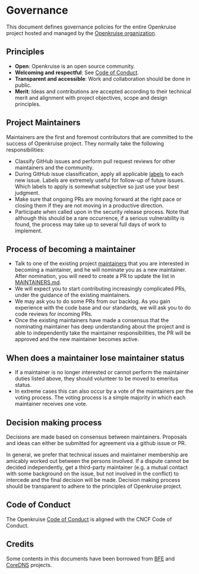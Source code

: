 # Governance

This document defines governance policies for the entire Openkruise project hosted and managed by the [Openkruise organization](https://github.com/openkruise).

## Principles

- **Open**: Openkruise is an open source community.
- **Welcoming and respectful**: See [Code of Conduct](CODE_OF_CONDUCT.md).
- **Transparent and accessible**: Work and collaboration should be done in public.
- **Merit**: Ideas and contributions are accepted according to their technical merit
  and alignment with project objectives, scope and design principles.

## Project Maintainers

Maintainers are the first and foremost contributors that are committed to the success of Openkruise project.
They normally take the following responsibilities:

- Classify GitHub issues and perform pull request reviews for other maintainers and the community.
- During GitHub issue classification, apply all applicable [labels](https://github.com/openkruise/kruise/labels)
  to each new issue. Labels are extremely useful for follow-up of future issues. Which labels to apply
  is somewhat subjective so just use your best judgment.
- Make sure that ongoing PRs are moving forward at the right pace or closing them if they are not
  moving in a productive direction.
- Participate when called upon in the security release process. Note
  that although this should be a rare occurrence, if a serious vulnerability is found, the process
  may take up to several full days of work to implement.

## Process of becoming a maintainer

- Talk to one of the existing project [maintainers](MAINTAINERS.md) that you are interested in becoming a
  maintainer, and he will nominate you as a new maintainer. After nomination, you will need to
  create a PR to update the list in [MAINTAINERS.md](MAINTAINERS.md).
- We will expect you to start contributing increasingly complicated PRs, under the guidance
  of the existing maintainers.
- We may ask you to do some PRs from our backlog. As you gain experience with the code base and our standards,
  we will ask you to do code reviews for incoming PRs.
- Once the existing maintainers have made a consensus that the nominating maintainer has deep understanding
  about the project and is able to independently take the maintainer responsibilities,
  the PR will be approved and the new maintainer becomes active.

## When does a maintainer lose maintainer status

- If a maintainer is no longer interested or cannot perform the maintainer duties listed above, they should volunteer to be moved to emeritus status.
- In extreme cases this can also occur by a vote of the maintainers per the voting process. The voting process is a simple majority in which each maintainer receives one vote.

## Decision making process

Decisions are made based on consensus between maintainers.
Proposals and ideas can either be submitted for agreement via a github issue or PR.

In general, we prefer that technical issues and maintainer membership are amicably worked out between the persons involved.
If a dispute cannot be decided independently, get a third-party maintainer (e.g. a mutual contact with some background
on the issue, but not involved in the conflict) to intercede and the final decision will be made.
Decision making process should be transparent to adhere to the principles of Openkruise project.

## Code of Conduct

The Openkruise [Code of Conduct](CODE_OF_CONDUCT.md) is aligned with the CNCF Code of Conduct.

## Credits

Some contents in this documents have been borrowed from [BFE](https://github.com/bfenetworks/bfe/blob/develop/GOVERNANCE.md) and [CoreDNS](https://github.com/coredns/coredns/blob/master/GOVERNANCE.md) projects.
